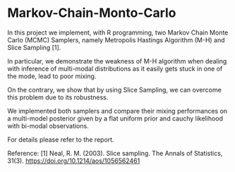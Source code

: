 # Markov-Chain-Monto-Carlo

In this project we implement, with R programming, two Markov Chain Monte Carlo (MCMC) Samplers, namely Metropolis Hastings Algorithm (M-H) and Slice Sampling [1]. 

In particular, we demonstrate the weakness of M-H algorithm when dealing with inference of multi-modal distributions as it easily gets stuck in one of the mode, lead to poor mixing.

On the contrary, we show that by using Slice Sampling, we can overcome this problem due to its robustness.

We implemented both samplers and compare their mixing performances on a multi-model posterior given by a flat uniform prior and cauchy likelihood with bi-modal observations.

For details please refer to the report.


Reference:
[1] Neal, R. M. (2003). Slice sampling. The Annals of Statistics, 31(3). https://doi.org/10.1214/aos/1056562461 
